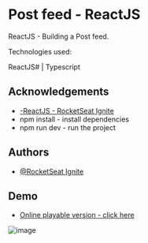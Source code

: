 # Post feed - ReactJS     

ReactJS - Building a Post feed.

 
Technologies used:

ReactJS# | Typescript 













## Acknowledgements

 - [-ReactJS - RocketSeat Ignite](https://app.rocketseat.com.br/node/chapter-i-6)
 - npm install - install dependencies
 - npm run dev - run the project

## Authors

- [@RocketSeat Ignite](https://app.rocketseat.com.br/node/chapter-i-6)





## Demo

- [Online playable version - click here](https://630d3f4bdad2303af7b8d744--willowy-concha-8edf5c.netlify.app/)

![image](https://user-images.githubusercontent.com/63982700/187311536-f53a39c2-2b44-4061-b799-9bd06e061c85.png)
